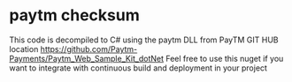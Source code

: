 # paytm checksum
This code is decompiled to C# using the paytm DLL from PayTM GIT HUB location https://github.com/Paytm-Payments/Paytm_Web_Sample_Kit_dotNet
Feel free to use this nuget if you want to integrate with continuous build and deployment in your project
